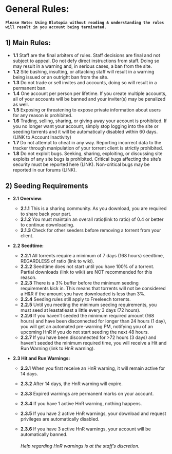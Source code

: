 # General Rules:

**```Please Note: Using Blutopia without reading & understanding the rules will result in you account being terminated.```**

## 1) Main Rules:
* **1.1** Staff are the final arbiters of rules. Staff decisions are final and not subject to appeal. Do not defy direct instructions from staff. Doing so may result in a warning and, in serious cases, a ban from the site.
* **1.2** Site bashing, insulting, or attacking staff will result in a warning being issued or an outright ban from the site.
* **1.3** Do not trade or sell invites and accounts, doing so will result in a permanent ban.
* **1.4** One account per person per lifetime. If you create multiple accounts, all of your accounts will be banned and your inviter(s) may be penalized as well.
* **1.5** Exposing or threatening to expose private information about users for any reason is prohibited.
* **1.6** Trading, selling, sharing, or giving away your account is prohibited. If you no longer want your account, simply stop logging into the site or seeding torrents and it will be automatically disabled within 60 days. (LINK to Account Inactivity)
* **1.7** Do not attempt to cheat in any way. Reporting incorrect data to the tracker through manipulation of your torrent client is strictly prohibited.
* **1.8** Do not exploit bugs. Seeking, sharing, exploiting, or discussing site exploits of any site bugs is prohibited. Critical bugs affecting the site’s security must be reported here (LINK). Non-critical bugs may be reported in our forums (LINK).

## 2) Seeding Requirements
* **2.1** **Overview**:
    * **2.1.1** This is a sharing community. As you download, you are required to share back your part.
    * **2.1.2** You must maintain an overall ratio(link to ratio) of 0.4 or better to continue downloading.
    * **2.1.3** Check for other seeders before removing a torrent from your client. 
	
* **2.2 Seedtime:**
    * **2.2.1** All torrents require a minimum of 7 days (168 hours) seedtime, REGARDLESS of ratio (link to wiki).
    * **2.2.2** Seedtime does not start until you have 100% of a torrent. Partial downloads (link to wiki) are NOT recommended for this reason.
    * **2.2.3** There is a 3% buffer before the minimum seeding requirements kick in. This means that torrents will not be considered a H&R if the amount you have downloaded is less than 3%.
    * **2.2.4** Seeding rules still apply to Freeleech torrents.
    * **2.2.5** Until you meeting the minimum seeding requirements, you must seed at leastatleast a little every 3 days (72 hours).
    * **2.2.6** If you haven’t seeded the minimum required amount (168 hours) and have been disconnected for longer than 24 hours (1 day), you will get an automated pre-warning PM, notifying you of an upcoming HnR if you do not start seeding the next 48 hours.
    * **2.2.7** If you have been disconnected for >72 hours (3 days) and haven’t seeded the minimum required time, you will receive a Hit and Run Warning (link to HnR warning).

* **2.3 Hit and Run Warnings:**
    * **2.3.1** When you first receive an HnR warning, it will remain active for 14 days.
    * **2.3.2** After 14 days, the HnR warning will expire.
    * **2.3.3** Expired warnings are permanent marks on your account.
    * **2.3.4** If you have 1 active HnR warning, nothing happens.
    * **2.3.5** If you have 2 active HnR warnings, your download and request privileges are automatically disabled.
    * **2.3.6** If you have 3 active HnR warnings, your account will be automatically banned.

        ###### _Help regarding HnR warnings is at the staff’s discretion._

